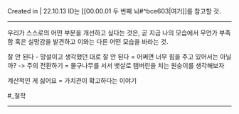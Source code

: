 Created in | 22.10.13
ID는 [[00.00.01 두 번째 뇌#^bce603|여기]]를 참고할 것.

---

우리가 스스로의 어떤 부분을 개선하고 싶다는 것은, 곧 지금 나의 모습에서 무언가 부족함 혹은 실망감을 발견하고 이와는 다른 어떤 모습을 바라는 것.

잘 안 된다 - 망설이고 생각했던 대로 잘 안 된다 = 어쩌면 너무 힘을 주고 있어서는 아닐까? -> 주의 전환하기 = 물구나무를 서서 뱃살로 탬버린을 치는 원숭이를 생각해보자

계산적인 게 싫어요 = 가치관이 확고하다는 이야기

#_철학

---
